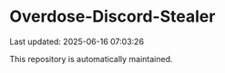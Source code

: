 # Overdose-Discord-Stealer

Last updated: 2025-06-16 07:03:26

This repository is automatically maintained.
